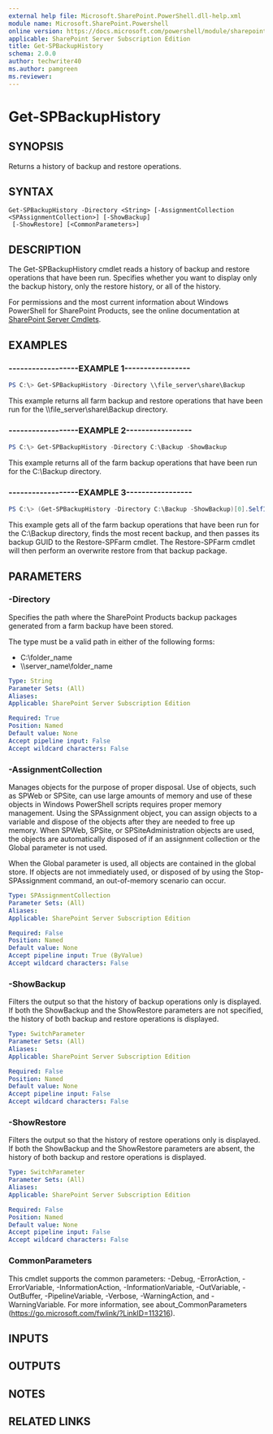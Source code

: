 ```yaml
---
external help file: Microsoft.SharePoint.PowerShell.dll-help.xml
module name: Microsoft.SharePoint.Powershell
online version: https://docs.microsoft.com/powershell/module/sharepoint-server/get-spbackuphistory
applicable: SharePoint Server Subscription Edition
title: Get-SPBackupHistory
schema: 2.0.0
author: techwriter40
ms.author: pamgreen
ms.reviewer:
---
```


# Get-SPBackupHistory

## SYNOPSIS

Returns a history of backup and restore operations.



## SYNTAX

```
Get-SPBackupHistory -Directory <String> [-AssignmentCollection <SPAssignmentCollection>] [-ShowBackup]
 [-ShowRestore] [<CommonParameters>]
```

## DESCRIPTION
The Get-SPBackupHistory cmdlet reads a history of backup and restore operations that have been run.
Specifies whether you want to display only the backup history, only the restore history, or all of the history.

For permissions and the most current information about Windows PowerShell for SharePoint Products, see the online documentation at [SharePoint Server Cmdlets](https://docs.microsoft.com/powershell/sharepoint/sharepoint-server/sharepoint-server-cmdlets).

## EXAMPLES

### ------------------EXAMPLE 1----------------- 
```powershell
PS C:\> Get-SPBackupHistory -Directory \\file_server\share\Backup
```

This example returns all farm backup and restore operations that have been run for the \\\\file_server\share\Backup directory.

### ------------------EXAMPLE 2----------------- 
```powershell
PS C:\> Get-SPBackupHistory -Directory C:\Backup -ShowBackup
```

This example returns all of the farm backup operations that have been run for the C:\Backup directory.

### ------------------EXAMPLE 3----------------- 
```powershell
PS C:\> (Get-SPBackupHistory -Directory C:\Backup -ShowBackup)[0].SelfId | Restore-SPFarm -Directory C:\Backup -RestoreMethod overwrite
```

This example gets all of the farm backup operations that have been run for the C:\Backup directory, finds the most recent backup, and then passes its backup GUID to the Restore-SPFarm cmdlet.
The Restore-SPFarm cmdlet will then perform an overwrite restore from that backup package.

## PARAMETERS

### -Directory
Specifies the path where the SharePoint Products backup packages generated from a farm backup have been stored.

The type must be a valid path in either of the following forms:

- C:\folder_name
- \\\\server_name\folder_name

```yaml
Type: String
Parameter Sets: (All)
Aliases: 
Applicable: SharePoint Server Subscription Edition

Required: True
Position: Named
Default value: None
Accept pipeline input: False
Accept wildcard characters: False
```

### -AssignmentCollection
Manages objects for the purpose of proper disposal.
Use of objects, such as SPWeb or SPSite, can use large amounts of memory and use of these objects in Windows PowerShell scripts requires proper memory management.
Using the SPAssignment object, you can assign objects to a variable and dispose of the objects after they are needed to free up memory.
When SPWeb, SPSite, or SPSiteAdministration objects are used, the objects are automatically disposed of if an assignment collection or the Global parameter is not used.

When the Global parameter is used, all objects are contained in the global store.
If objects are not immediately used, or disposed of by using the Stop-SPAssignment command, an out-of-memory scenario can occur.

```yaml
Type: SPAssignmentCollection
Parameter Sets: (All)
Aliases: 
Applicable: SharePoint Server Subscription Edition

Required: False
Position: Named
Default value: None
Accept pipeline input: True (ByValue)
Accept wildcard characters: False
```

### -ShowBackup
Filters the output so that the history of backup operations only is displayed.
If both the ShowBackup and the ShowRestore parameters are not specified, the history of both backup and restore operations is displayed.

```yaml
Type: SwitchParameter
Parameter Sets: (All)
Aliases: 
Applicable: SharePoint Server Subscription Edition

Required: False
Position: Named
Default value: None
Accept pipeline input: False
Accept wildcard characters: False
```

### -ShowRestore
Filters the output so that the history of restore operations only is displayed.
If both the ShowBackup and the ShowRestore parameters are absent, the history of both backup and restore operations is displayed.

```yaml
Type: SwitchParameter
Parameter Sets: (All)
Aliases: 
Applicable: SharePoint Server Subscription Edition

Required: False
Position: Named
Default value: None
Accept pipeline input: False
Accept wildcard characters: False
```

### CommonParameters
This cmdlet supports the common parameters: -Debug, -ErrorAction, -ErrorVariable, -InformationAction, -InformationVariable, -OutVariable, -OutBuffer, -PipelineVariable, -Verbose, -WarningAction, and -WarningVariable. For more information, see about_CommonParameters (https://go.microsoft.com/fwlink/?LinkID=113216).

## INPUTS

## OUTPUTS

## NOTES

## RELATED LINKS

